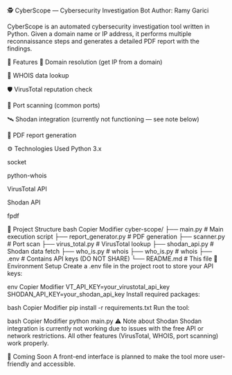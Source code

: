 🕵️ CyberScope — Cybersecurity Investigation Bot
Author: Ramy Garici

CyberScope is an automated cybersecurity investigation tool written in Python. Given a domain name or IP address, it performs multiple reconnaissance steps and generates a detailed PDF report with the findings.

🚀 Features
🔎 Domain resolution (get IP from a domain)

🧠 WHOIS data lookup

🛡️ VirusTotal reputation check

🧱 Port scanning (common ports)

🛰️ Shodan integration (currently not functioning — see note below)

📄 PDF report generation

⚙️ Technologies Used
Python 3.x

socket

python-whois

VirusTotal API

Shodan API

fpdf

📁 Project Structure
bash
Copier
Modifier
cyber-scope/
├── main.py                # Main execution script
├── report_generator.py    # PDF generation
├── scanner.py             # Port scan
├── virus_total.py         # VirusTotal lookup
├── shodan_api.py          # Shodan data fetch
├── who_is.py              # whois
├── who_is.py              # whois
├── .env                   # Contains API keys (DO NOT SHARE)
└── README.md              # This file
🔐 Environment Setup
Create a .env file in the project root to store your API keys:

env
Copier
Modifier
VT_API_KEY=your_virustotal_api_key
SHODAN_API_KEY=your_shodan_api_key
Install required packages:

bash
Copier
Modifier
pip install -r requirements.txt
Run the tool:

bash
Copier
Modifier
python main.py
⚠️ Note about Shodan
Shodan integration is currently not working due to issues with the free API or network restrictions. All other features (VirusTotal, WHOIS, port scanning) work properly.

🧪 Coming Soon
A front-end interface  is planned to make the tool more user-friendly and accessible.
